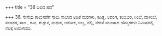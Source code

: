 +++
title = "36 ಬಲದ ಪದ"

+++
36. ಸೇನೆಯ ಕಾಲುನಡೆಗೆ ಸಾಲು ಸಾಲಾದ ಅಡಿಕೆ ಮರಗಳು,  ಕಪಿತ್ಥ, ಲವಂಗ, ತುಂಬುರ, ನಿಂಬೆ, ದಾಳಿಂಬೆ, ಪಲಾಶರ, ಸಾಲ , ಶಮಿ, ಗುಗ್ಗುಳ, ಮಧುಕ, ಅಶೋಕ, ಬಿಲ್ವ, ನೆಲ್ಲಿ, ನೇರಳೆ ಮುಂತಾದ ಹೆಮ್ಮರಗಳು ನಿಮಿಷದಲ್ಲಿ ನೆಲಕ್ಕೆ ಉರುಳಿದವು.
